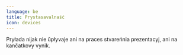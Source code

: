 ```yaml
---
language: be
title: Prystasavalnaść
icon: devices
---
```


Pryłada nijak nie ŭpłyvaje ani na praces stvareńnia prezentacyj, ani na kančatkovy vynik.
